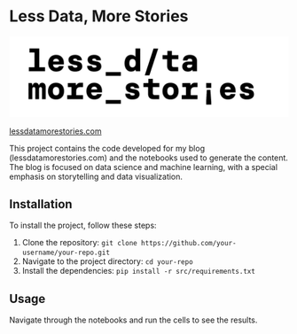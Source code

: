 
# Less Data, More Stories

![lessdatamorestories.com](./lessDmoreS_B.gif)

[lessdatamorestories.com](https://lessdatamorestories.com)

This project contains the code developed for my blog (lessdatamorestories.com) and the notebooks used to generate the content. The blog is focused on data science and machine learning, with a special emphasis on storytelling and data visualization.

## Installation

To install the project, follow these steps:

1. Clone the repository: `git clone https://github.com/your-username/your-repo.git`
2. Navigate to the project directory: `cd your-repo`
3. Install the dependencies: `pip install -r src/requirements.txt`

## Usage

Navigate through the notebooks and run the cells to see the results.


